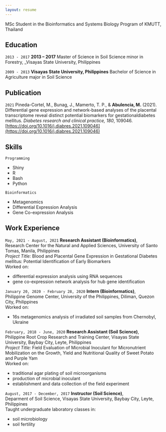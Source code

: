 ```yaml
---
layout: resume
---
```

MSc Student in the Bioinformatics and Systems Biology Program of KMUTT, Thailand

## Education

`2013 - 2017`
**2013 – 2017** Master of Science in Soil Science minor in Forestry, _Visayas State University, Philippines

`2009 - 2013`
__Visayas State University, Philippines__
Bachelor of Science in Agriculture major in Soil Science 

## Publication

`2021`
Pineda-Cortel, M., Bunag, J., Mamerto, T. P., & **Abulencia, M.** (2021). Differential gene expression and network-based analyses of the placental transcriptome reveal distinct potential biomarkers for gestationaldiabetes mellitus. _Diabetes research and clinical practice, 180_, 109046. [https://doi.org/10.1016/j.diabres.2021.109046](https://doi.org/10.1016/j.diabres.2021.109046)

## Skills

`Programming`
- Shiny
- R
- Bash
- Python

`Bioinformatics`
- Metagenomics
- Differential Expression Analysis
- Gene Co-expression Analysis

## Work Experience

`May, 2021 - August, 2021`
__Research Assistant (Bioinformatics)__, <br />
Research Center for the Natural and Applied Sciences, University of Santo Tomas, Manila, Philippines <br />
_Project Title:_ Blood and Placental Gene Expression in Gestational Diabetes mellitus: Potential Identification of Early Biomarkers  <br />
Worked on: <br />
- differential expression analysis using RNA sequences
- gene co-expression network analysis for hub gene identification

`January 20, 2020 - February 28, 2020`
__Intern (Bioinformatics)__, <br />
Philippine Genome Center, University of the Philippines, Diliman, Quezon City, Philippines <br />
Worked on: <br />
- 16s metagenomics analysis of irradiated soil samples from Chernobyl, Ukraine

`February, 2018 - June, 2020`
__Research Assistant (Soil Science)__, <br />
Philippine Root Crop Research and Training Center, Visayas State University, Baybay City, Leyte, Philippines <br />
_Project Title:_ Field Evaluation of Microbial Inoculant for Micronutrient Mobilization on the Growth, Yield and Nutritional Quality of Sweet Potato and Purple Yam <br />
Worked on: <br />
- traditional agar plating of soil microorganisms
- production of microbial inoculant
- establishment and data collection of the field experiment

`August, 2017 - December, 2017`
__Instructor (Soil Science)__, <br />
Deparment of Soil Science, Visayas State University, Baybay City, Leyte, Philippines <br />
Taught undergraduate laboratory classes in: <br />
- soil microbiology
- soil fertility


<!-- ### Footer

Last updated: May 2013 -->


